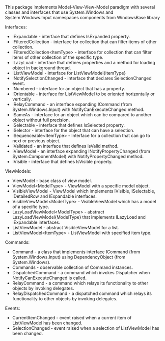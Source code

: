 This package implements Model-View-View-Model paradigm with several classes and interfaces 
that use System.Windows and System.Windows.Input namespaces components from WindowsBase library 

Interfaces:
* IExpandable - interface that defines IsExpanded property.
* IFilteredCollection - interface for collection that can filter items of other collection.
* IFilteredCollection\<ItemType\> - interface for collection that can filter items of other collection of the specific type.
* ILazyLoad - interface that defines properties and a method for loading object in background thread.
* IListViewModel - interface for ListViewModel{ItemType}
* INotifySelectionChanged - interface that declares SelectionChanged event.
* INumbered - interface for an object that has a <see cref="Number"/> property.
* IOrientable - interface for ListViewModel to be oriented horizontally or vertically.
* IRelayCommand - an interface expanding ICommand (from System.Windows.Input) with NotifyCanExecuteChanged method.
* ISameAs - interface for an object which can be compared to another object without full precision.
* ISelectable - interface that defines IsSelected property.
* ISelector - interface for the object that can have a selection.
* ISequenceable\<ItemType\> - Interface for a collection that can go to next or previous object.
* IValidated - an interface that defines IsValid method.
* IViewModel - an interface expanding INotifyPropertyChanged (from System.ComponentModel) with NotifyPropertyChanged method.
* IVisible - interface that defines IsVisible property.

ViewModels:
* ViewModel - base class of view model.
* ViewModel\<ModelType\> - ViewModel with a specific model object.
* VisibleViewModel - ViewModel which implements IVisible, ISelectable, IDetailedRow and IExpandable interfaces.
* VisibleViewModel\<ModelType\> - VisibleViewModel which has a model of a specific type.
* LazyLoadViewModel\<ModelType\> - abstract LazyLoadViewModel{ModelType} that implements ILazyLoad and IExpandable interfaces.
* ListViewModel - abstract VisibleViewModel for a list.
* ListViewModel\<ItemType\> - ListViewModel with specified item type.

Commands:
* Command - a class that implements interface ICommand (from System.Windows.Input) using DependencyObject (from System.Windows).
* Commands - observable collection of Command instances.
* DispatchedCommand - a command which invokes Dispatcher when NotifyCanExecuteChanged is called.
* RelayCommand - a command which relays its functionality to other objects by invoking delegates.
* RelayDispatchedCommand - a dispatched command which relays its functionality to other objects by invoking delegates.

Events:
* CurrentItemChanged - event raised when a current item of ListViewModel has been changed.
* SelectionChanged - event raised when a selection of ListViewModel has been changed.